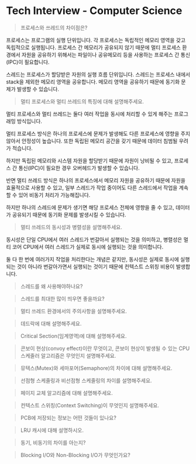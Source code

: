 # Tech Interview - Computer Science

> 프로세스와 쓰레드의 차이점은?

프로세스는 프로그램의 실행 단위입니다. 각 프로세스는 독립적인 메모리 영역을 갖고 독립적으로 실행됩니다. 프로세스 간 메모리가 공유되지 않기 때문에 멀티 프로세스 환경에서 자원을 공유하기 위해서는 파일이나 공유메모리 등을 사용하는 프로세스 간 통신(IPC)이 필요합니다.

스레드는 프로세스가 할당받은 자원의 실행 흐름 단위입니다. 스레드는 프로세스 내에서 stack을 제외한 메모리 영역을 공유합니다. 메모리 영역을 공유하기 때문에 동기화 문제가 발생할 수 있습니다.

> 멀티 프로세스와 멀티 쓰레드의 특징에 대해 설명해주세요.

멀티 프로세스와 멀티 쓰레드는 둘다 여러 작업을 동시에 처리할 수 있게 해주는 프로그래밍 방식입니다.

멀티 프로세스 방식은 하나의 프로세스에 문제가 발생해도 다른 프로세스에 영향을 주지않아서 안정성이 높습니다. 또한 독립된 메모리 공간을 갖기 때문에 데이터 침범될 우려가 적습니다.

하지만 독립된 메모리와 시스템 자원을 할당받기 때문에 자원이 낭비될 수 있고, 프로세스 간 통신(IPC)이 필요한 경우 오버헤드가 발생할 수 있습니다.

반면 멀티 쓰레드 방식은 하나의 프로세스에서 메모리 자원을 공유하기 때문에 자원을 효율적으로 사용할 수 있고, 일부 스레드가 작업 중이어도 다른 스레드에서 작업을 계속할 수 있어 비동기 처리가 가능해집니다.

하지만 하나의 스레드에 문제가 생기면 해당 프로세스 전체에 영향을 줄 수 있고, 데이터가 공유되기 때문에 동기화 문제를 발생시킬 수 있습니다.

> 멀티 쓰레드의 동시성과 병렬성을 설명해주세요.

동시성은 단일 CPU에서 여러 스레드가 번갈아서 실행되는 것을 의미하고, 병렬성은 멀티 코어 CPU에서 여러 스레드가 실제로 동시에 실행되는 것을 의미합니다.

둘 다 한 번에 여러가지 작업을 처리한다는 개념은 같지만, 동시성은 실제로 동시에 실행되는 것이 아니라 번갈아가면서 실행되는 것이기 때문에 컨텍스트 스위칭 비용이 발생합니다.

> 스레드를 왜 사용해야하나요?

> 스레드를 최대한 많이 띄우면 좋을까요?

> 멀티 쓰레드 환경에서의 주의사항을 설명해주세요.

> 데드락에 대해 설명해주세요.

> Critical Section(임계영역)에 대해 설명해주세요.

> 콘보이 현상(convoy effect)이란 무엇이고, 콘보이 현상이 발생될 수 있는 CPU 스케줄러 알고리즘은 무엇인지 설명해주세요.

> 뮤텍스(Mutex)와 세마포어(Semaphore)의 차이에 대해 설명해주세요.

> 선점형 스케줄링과 비선점형 스케줄링의 차이를 설명해주세요.

> 페이지 교체 알고리즘에 대해 설명해주세요.

> 컨텍스트 스위칭(Context Switching)이 무엇인지 설명해주세요.

> PCB에 저장되는 정보는 어떤 것들이 있나요?

> LRU 캐시에 대해 설명하시오.

> 동기, 비동기의 차이를 아는지?

> Blocking I/O와 Non-Blocking I/O가 무엇인가요?

